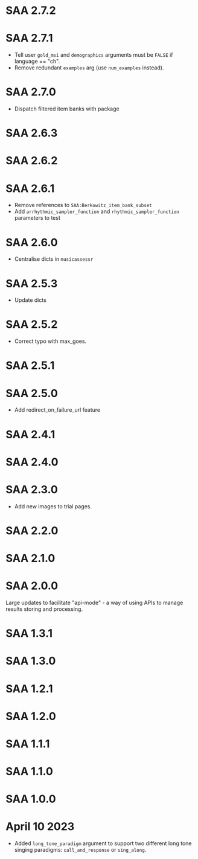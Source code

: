 # SAA 2.7.2

# SAA 2.7.1

- Tell user `gold_msi` and `demographics` arguments must be `FALSE` if language == "ch".
- Remove redundant `examples` arg (use `num_examples` instead).

# SAA 2.7.0

- Dispatch filtered item banks with package

# SAA 2.6.3

# SAA 2.6.2

# SAA 2.6.1

- Remove references to `SAA:Berkowitz_item_bank_subset`
- Add `arrhythmic_sampler_function` and `rhythmic_sampler_function` parameters to test

# SAA 2.6.0

- Centralise dicts in `musicassessr`

# SAA 2.5.3

- Update dicts

# SAA 2.5.2

- Correct typo with max_goes.

# SAA 2.5.1

# SAA 2.5.0

- Add redirect_on_failure_url feature

# SAA 2.4.1

# SAA 2.4.0

# SAA 2.3.0

- Add new images to trial pages.

# SAA 2.2.0

# SAA 2.1.0

# SAA 2.0.0

Large updates to facilitate "api-mode" - a way of using APIs to manage results storing and processing.

# SAA 1.3.1

# SAA 1.3.0

# SAA 1.2.1

# SAA 1.2.0

# SAA 1.1.1

# SAA 1.1.0

# SAA 1.0.0



# April 10 2023

- Added `long_tone_paradigm` argument to support two different long tone singing paradigms: `call_and_response` or `sing_along`.
